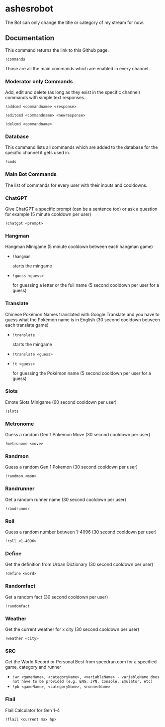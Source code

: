 # ashesrobot

The Bot can only change the title or category of my stream for now.

## Documentation

This command returns the link to this Github page.

`!commands`

Those are all the main commands which are enabled in every channel.

### Moderator only Commands

Add, edit and delete (as long as they exist in the specific channel) commands with simple text responses.

`!addcmd <commandname> <response>`

`!editcmd <commandname> <newresponse>`

`!delcmd <commandname>`

### Database

This command lists all commands which are added to the database for the specific channel it gets used in.

`!cmds`

### Main Bot Commands

The list of commands for every user with their inputs and cooldowns.

### ChatGPT

Give ChatGPT a specific prompt (can be a sentence too) or ask a question for example (5 minute cooldown per user)

`!chatgpt <prompt>`

### Hangman

Hangman Minigame (5 minute cooldown between each hangman game)

* `!hangman`
  
  starts the mingame

* `!guess <guess>`
  
  for guessing a letter or the full name (5 second cooldown per user for a guess)

### Translate

Chinese Pokémon Names translated with Google Translate and you have to guess what the Pokémon name is in English (30 second cooldown between each translate game)

* `!translate`
  
  starts the mingame

* `!translate <guess>`
* `!t <guess>`

  for guessing the Pokémon name (5 second cooldown per user for a guess)

### Slots

Emote Slots Minigame (60 second cooldown per user) 

`!slots`

### Metronome

Guess a random Gen 1 Pokemon Move (30 second cooldown per user)

`!metronome <move>`

### Randmon

Guess a random Gen 1 Pokemon (30 second cooldown per user) 

`!randmon <mon>`

### Randrunner

Get a random runner name (30 second cooldown per user)

`!randrunner`

### Roll

Guess a random number between 1-4096 (30 second cooldown per user)

`!roll <1-4096>`

### Define

Get the definition from Urban Dictionary (30 second cooldown per user)

`!define <word>`

### Randomfact

Get a random fact (30 second cooldown per user)

`!randomfact`

### Weather

Get the current weather for x city (30 second cooldown per user) 

`!weather <city>`

### SRC

Get the World Record or Personal Best from speedrun.com for a specified game, category and runner

* `!wr <gameName>, <categoryName>, <variableName> - variableName does not have to be provided (e.g. ENG, JPN, Console, Emulator, etc)`
* `!pb <gameName>, <categoryName>, <runnerName>`

### Flail

Flail Calculator for Gen 1-4

`!flail <current max hp>`
